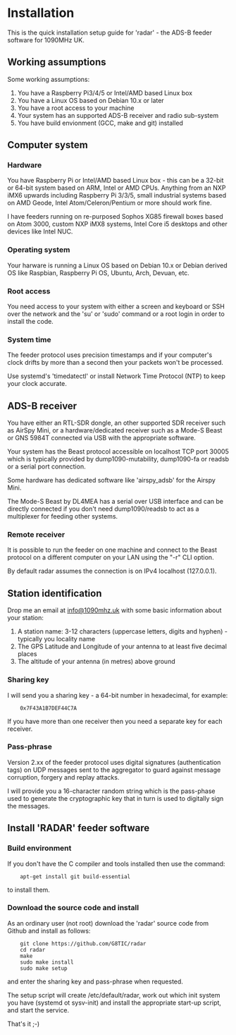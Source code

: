 # Installation
This is the quick installation setup guide for 'radar' - the ADS-B feeder software for 1090MHz UK.

## Working assumptions
Some working assumptions:
1. You have a Raspberry Pi3/4/5 or Intel/AMD based Linux box
2. You have a Linux OS based on Debian 10.x or later
3. You have a root access to your machine
4. Your system has an supported ADS-B receiver and radio sub-system
5. You have build envionment (GCC, make and git) installed

## Computer system

### Hardware
You have Raspberry Pi or Intel/AMD based Linux box - this can be a 32-bit or
64-bit system based on ARM, Intel or AMD CPUs.  Anything from an NXP iMX6
upwards including Raspberry Pi 3/3/5, small industrial systems based on AMD Geode,
Intel Atom/Celeron/Pentium or more should work fine.

I have feeders running on re-purposed Sophos XG85 firewall boxes based on Atom 3000,
custom NXP iMX8 systems, Intel Core i5 desktops and other devices like Intel NUC.

### Operating system
Your harware is running a Linux OS based on Debian 10.x or Debian derived OS like Raspbian,
Raspberry Pi OS, Ubuntu, Arch, Devuan, etc.

### Root access
You need access to your system with either a screen and keyboard or SSH over the network
and the 'su' or 'sudo' command or a root login in order to install the code.

### System time
The feeder protocol uses precision timestamps and if your computer's clock drifts by more
than a second then your packets won't be processed.

Use systemd's 'timedatectl' or install Network Time Protocol (NTP) to keep your clock accurate.

## ADS-B receiver
You have either an RTL-SDR dongle, an other supported SDR receiver such as AirSpy Mini, or a
hardware/dedicated receiver such as a Mode-S Beast or GNS 5984T connected via USB with the
appropriate software.

Your system has the Beast protocol accessible on localhost TCP port 30005 which is typically
provided by dump1090-mutability, dump1090-fa or readsb or a serial port connection.

Some hardware has dedicated software like 'airspy_adsb' for the Airspy Mini.

The Mode-S Beast by DL4MEA has a serial over USB interface and can be directly connected if you
don't need dump1090/readsb to act as a multiplexer for feeding other systems.

### Remote receiver
It is possible to run the feeder on one machine and connect to the Beast protocol on a different
computer on your LAN using the "-r" CLI option.

By default radar assumes the connection is on IPv4 localhost (127.0.0.1).

## Station identification
Drop me an email at info@1090mhz.uk with some basic information about your station:
1. A station name: 3-12 characters (uppercase letters, digits and hyphen) - typically you locality name
2. The GPS Latitude and Longitude of your antenna to at least five decimal places
3. The altitude of your antenna (in metres) above ground

### Sharing key
I will send you a sharing key - a 64-bit number in hexadecimal, for example:
```
    0x7F43A1B7DEF44C7A
```
If you have more than one receiver then you need a separate key for each receiver.

### Pass-phrase
Version 2.xx of the feeder protocol uses digital signatures (authentication tags) on UDP messages sent
to the aggregator to guard against message corruption, forgery and replay attacks.

I will provide you a 16-character random string which is the pass-phase used to generate the cryptographic
key that in turn is used to digitally sign the messages.


## Install 'RADAR' feeder software

### Build environment
If you don't have the C compiler and tools installed then use the command:
```
    apt-get install git build-essential
```
to install them.

### Download the source code and install
As an ordinary user (not root) download the 'radar' source code from Github and install as follows:
```
    git clone https://github.com/G8TIC/radar
    cd radar
    make
    sudo make install
    sudo make setup
```
and enter the sharing key and pass-phrase when requested.

The setup script will create /etc/default/radar, work out which init system you have (systemd ot sysv-init)
and install the appropriate start-up script, and start the service.


That's it ;-)
